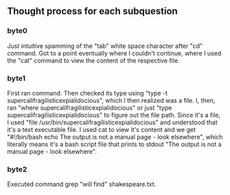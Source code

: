 ## Thought process for each subquestion

### byte0
Just intuitive spamming of the "tab" white space character after "cd" command. Got to a point eventually where I couldn't continue, where I used the "cat" command to view the content of the respective file.
### byte1
First ran command. Then checked its type using "type -t supercalifragilisticexpialidocious", which I then realized was a file. I, then, ran "where supercalifragilisticexpialidocious" or just "type supercalifragilisticexpialidocious" to figure out the file path. Since it's a file, I used "file /usr/bin/supercalifragilisticexpialidocious" and understood that it's a text executable file. I used cat to view it's content and we get "#!/bin/bash echo The output is not a manual page - look elsewhere", which literally means it's a bash script file that prints to stdout "The output is not a manual page - look elsewhere".
### byte2
Executed command grep "will find" shakespeare.txt.